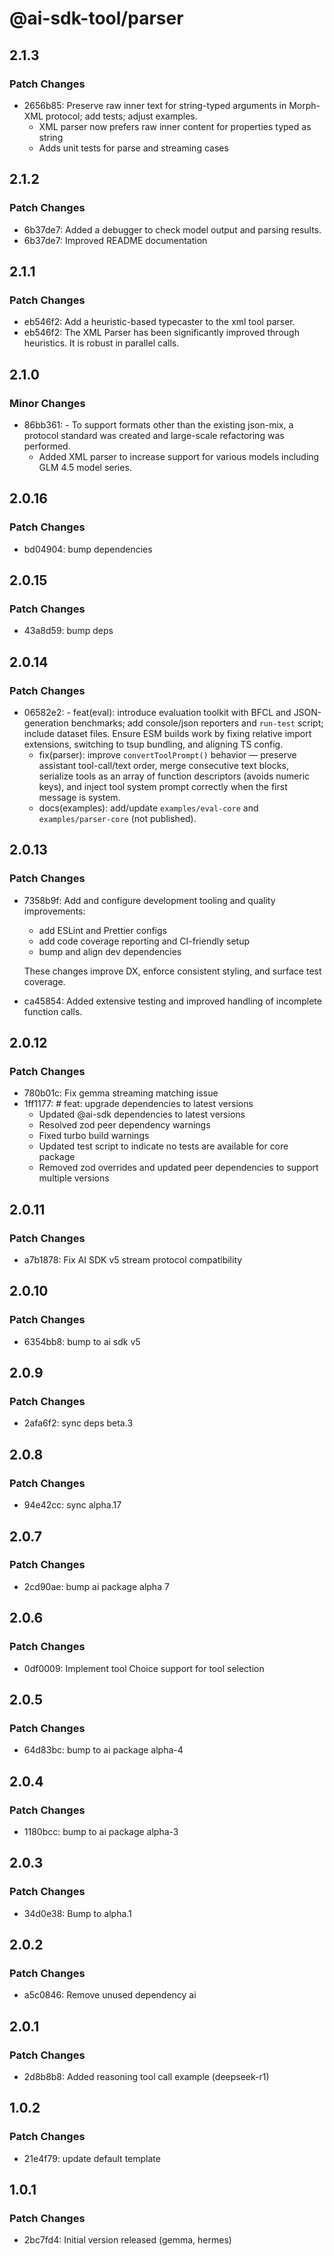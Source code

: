 # @ai-sdk-tool/parser

## 2.1.3

### Patch Changes

- 2656b85: Preserve raw inner text for string-typed arguments in Morph-XML protocol; add tests; adjust examples.
  - XML parser now prefers raw inner content for properties typed as string
  - Adds unit tests for parse and streaming cases

## 2.1.2

### Patch Changes

- 6b37de7: Added a debugger to check model output and parsing results.
- 6b37de7: Improved README documentation

## 2.1.1

### Patch Changes

- eb546f2: Add a heuristic-based typecaster to the xml tool parser.
- eb546f2: The XML Parser has been significantly improved through heuristics. It is robust in parallel calls.

## 2.1.0

### Minor Changes

- 86bb361: - To support formats other than the existing json-mix, a protocol standard was created and large-scale refactoring was performed.
  - Added XML parser to increase support for various models including GLM 4.5 model series.

## 2.0.16

### Patch Changes

- bd04904: bump dependencies

## 2.0.15

### Patch Changes

- 43a8d59: bump deps

## 2.0.14

### Patch Changes

- 06582e2: - feat(eval): introduce evaluation toolkit with BFCL and JSON-generation benchmarks; add console/json reporters and `run-test` script; include dataset files. Ensure ESM builds work by fixing relative import extensions, switching to tsup bundling, and aligning TS config.
  - fix(parser): improve `convertToolPrompt()` behavior — preserve assistant tool-call/text order, merge consecutive text blocks, serialize tools as an array of function descriptors (avoids numeric keys), and inject tool system prompt correctly when the first message is system.
  - docs(examples): add/update `examples/eval-core` and `examples/parser-core` (not published).

## 2.0.13

### Patch Changes

- 7358b9f: Add and configure development tooling and quality improvements:
  - add ESLint and Prettier configs
  - add code coverage reporting and CI-friendly setup
  - bump and align dev dependencies

  These changes improve DX, enforce consistent styling, and surface test coverage.

- ca45854: Added extensive testing and improved handling of incomplete function calls.

## 2.0.12

### Patch Changes

- 780b01c: Fix gemma streaming matching issue
- 1ff1177: # feat: upgrade dependencies to latest versions
  - Updated @ai-sdk dependencies to latest versions
  - Resolved zod peer dependency warnings
  - Fixed turbo build warnings
  - Updated test script to indicate no tests are available for core package
  - Removed zod overrides and updated peer dependencies to support multiple versions

## 2.0.11

### Patch Changes

- a7b1878: Fix AI SDK v5 stream protocol compatibility

## 2.0.10

### Patch Changes

- 6354bb8: bump to ai sdk v5

## 2.0.9

### Patch Changes

- 2afa6f2: sync deps beta.3

## 2.0.8

### Patch Changes

- 94e42cc: sync alpha.17

## 2.0.7

### Patch Changes

- 2cd90ae: bump ai package alpha 7

## 2.0.6

### Patch Changes

- 0df0009: Implement tool Choice support for tool selection

## 2.0.5

### Patch Changes

- 64d83bc: bump to ai package alpha-4

## 2.0.4

### Patch Changes

- 1180bcc: bump to ai package alpha-3

## 2.0.3

### Patch Changes

- 34d0e38: Bump to alpha.1

## 2.0.2

### Patch Changes

- a5c0846: Remove unused dependency ai

## 2.0.1

### Patch Changes

- 2d8b8b8: Added reasoning tool call example (deepseek-r1)

## 1.0.2

### Patch Changes

- 21e4f79: update default template

## 1.0.1

### Patch Changes

- 2bc7fd4: Initial version released (gemma, hermes)
